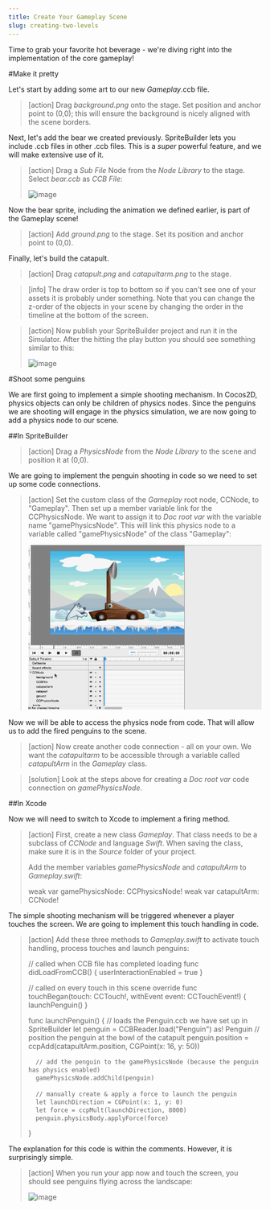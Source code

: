 ```yaml
---
title: Create Your Gameplay Scene
slug: creating-two-levels
---
```


Time to grab your favorite hot beverage - we're diving right into the implementation of the core gameplay!

#Make it pretty

Let's start by adding some art to our new *Gameplay*.ccb file.

> [action]
> Drag *background.png* onto the stage. Set position and anchor point to (0,0); this will ensure the background is nicely aligned with the scene borders.

Next, let's add the bear we created previously. SpriteBuilder lets you include .ccb files in other .ccb files. This is a *super* powerful feature, and we will make extensive use of it.

> [action]
> Drag a *Sub File* Node from the *Node Library* to the stage. Select *bear.ccb* as *CCB File*:
>
> ![image](https://s3.amazonaws.com/mgwu-misc/Spritebuilder+Tutorial/Spritebuilder_SubCCBFile.png)

Now the bear sprite, including the animation we defined earlier, is part of the Gameplay scene!

> [action]
> Add *ground.png* to the stage. Set its position and anchor point to (0,0).

Finally, let's build the catapult.

> [action]
> Drag *catapult.png* and *catapultarm.png* to the stage.

<!-- Make School -->

> [info]
> The draw order is top to bottom so if you can't see one of your assets it is probably under something. Note that you can change the z-order of the objects in your scene by changing the order in the timeline at the bottom of the screen.

<!-- Make School -->

> [action]
> Now publish your SpriteBuilder project and run it in the Simulator. After the hitting the play button you should see something similar to this:
>
> ![image](https://s3.amazonaws.com/mgwu-misc/Spritebuilder+Tutorial/Gameplay1.gif)

#Shoot some penguins

We are first going to implement a simple shooting mechanism. In Cocos2D, physics objects can only be children of physics nodes. Since the penguins we are shooting will engage in the physics simulation, we are now going to add a physics node to our scene.

##In SpriteBuilder

> [action]
> Drag a *PhysicsNode* from the *Node Library* to the scene and position it at (0,0).

We are going to implement the penguin shooting in code so we need to set up some code connections.

> [action]
> Set the custom class of the *Gameplay* root node, CCNode, to "Gameplay". Then set up a member variable link for the CCPhysicsNode. We want to assign it to *Doc root var* with the variable name "gamePhysicsNode". This will link this physics node to a variable called "gamePhysicsNode" of the class "Gameplay":
>
> ![image](codeConnections.gif)

Now we will be able to access the physics node from code. That will allow us to add the fired penguins to the scene.

> [action]
> Now create another code connection - all on your own. We want the *catapultarm* to be accessible through a variable called *catapultArm* in the *Gameplay* class.

<!-- Make School -->

> [solution]
> Look at the steps above for creating a *Doc root var* code connection on *gamePhysicsNode*.

##In Xcode

Now we will need to switch to Xcode to implement a firing method.

> [action]
> First, create a new class *Gameplay*. That class needs to be a subclass of *CCNode* and language *Swift*. When saving the class, make sure it is in the *Source* folder of your project.
>
> Add the member variables *gamePhysicsNode* and *catapultArm* to *Gameplay.swift*:
>
> 	weak var gamePhysicsNode: CCPhysicsNode!
> 	weak var catapultArm: CCNode!

<!-- TODO: explain explicitly unwrapped optionals & let -->

The simple shooting mechanism will be triggered whenever a player touches the screen. We are going to implement this touch handling in code.

> [action]
> Add these three methods to *Gameplay.swift* to activate touch handling, process touches and launch penguins:
>
>	// called when CCB file has completed loading
>	func didLoadFromCCB() {
>		userInteractionEnabled = true
>	}
>
>	// called on every touch in this scene
>	override func touchBegan(touch: CCTouch!, withEvent event: CCTouchEvent!) {
>		launchPenguin()
>	}
>
>	func launchPenguin() {
>		// loads the Penguin.ccb we have set up in SpriteBuilder
>		let penguin = CCBReader.load("Penguin") as! Penguin
>		// position the penguin at the bowl of the catapult
>		penguin.position = ccpAdd(catapultArm.position, CGPoint(x: 16, y: 50))
>
>		// add the penguin to the gamePhysicsNode (because the penguin has physics enabled)
>		gamePhysicsNode.addChild(penguin)
>
>		// manually create & apply a force to launch the penguin
>		let launchDirection = CGPoint(x: 1, y: 0)
>		let force = ccpMult(launchDirection, 8000)
>		penguin.physicsBody.applyForce(force)
>	}

The explanation for this code is within the comments. However, it is surprisingly simple.

> [action]
> When you run your app now and touch the screen, you should see penguins flying across the landscape:
>
> ![image](https://s3.amazonaws.com/mgwu-misc/Spritebuilder+Tutorial/FiringPenguins.gif)
